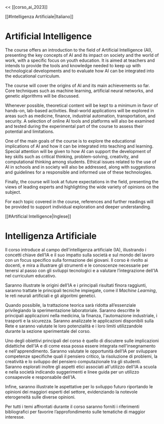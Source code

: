<< [[corso_ai_2023]]

[[#Intelligenza Artificiale|Italiano]]
# Artificial Intelligence

The course offers an introduction to the field of Artificial Intelligence (AI), presenting the key concepts of AI and its impact on society and the world of work, with a specific focus on youth education. It is aimed at teachers and intends to provide the tools and knowledge needed to keep up with technological developments and to evaluate how AI can be integrated into the educational curriculum.

The course will cover the origins of AI and its main achievements so far. Core techniques such as machine learning, artificial neural networks, and genetic algorithms will be discussed.

Whenever possible, theoretical content will be kept to a minimum in favor of hands-on, lab-based activities. Real-world applications will be explored in areas such as medicine, finance, industrial automation, transportation, and security. A selection of online AI tools and platforms will also be examined and tested during the experimental part of the course to assess their potential and limitations.

One of the main goals of the course is to explore the educational implications of AI and how it can be integrated into teaching and learning. Special attention will be given to how AI can support the development of key skills such as critical thinking, problem-solving, creativity, and computational thinking among students. Ethical issues related to the use of AI in schools and in society will also be addressed, along with suggestions and guidelines for a responsible and informed use of these technologies.

Finally, the course will look at future expectations in the field, presenting the views of leading experts and highlighting the wide variety of opinions on the subject.

For each topic covered in the course, references and further readings will be provided to support individual exploration and deeper understanding.



[[#Artificial Intelligence|Inglese]]
# Intelligenza Artificiale

Il corso introduce al campo dell'intelligenza artificiale (IA), illustrando 
i concetti chiave dell’IA e il suo impatto sulla società e sul mondo del 
lavoro con un focus specifico sulla formazione dei giovani. Il corso è 
rivolto ai docenti, e mira a illustrare gli strumenti e le conoscenze 
necessarie per tenersi al passo con gli sviluppi tecnologici e a valutare 
l’integrazione dell’IA nel curriculum educativo.

Saranno illustrate le origini dell’IA e i principali risultati finora 
raggiunti, saranno trattate le principali tecniche impiegate, come il *Machine 
Learning*, le reti neurali artificiali e gli algoritmi genetici. 

Quando possibile, la trattazione teorica sarà ridotta all’essenziale 
privilegiando la sperimentazione laboratoriale. Saranno descritte le 
principali applicazioni nella medicina, la finanza, l'automazione 
industriale, i trasporti e la sicurezza. Saranno analizzate le applicazioni 
disponibili sulla Rete e saranno valutate le loro potenzialità e i loro 
limiti utilizzandole durante la sezione sperimentale del corso. 

Uno degli obiettivi principali del corso è quello di discutere sulle 
implicazioni didattiche dell'IA e di come essa possa essere integrata 
nell'insegnamento e nell'apprendimento. Saranno valutate le opportunità 
dell’IA per sviluppare competenze specifiche quali il pensiero critico, 
la risoluzione di problemi, la creatività e lo sviluppo del pensiero 
computazionale tra gli studenti. Saranno esplorati inoltre gli aspetti 
etici associati all'utilizzo dell'IA a scuola e nella società indicando 
suggerimenti e linee guida per un utilizzo consapevole e responsabile 
dell’IA.

Infine, saranno illustrate le aspettative per lo sviluppo futuro riportando 
le opinioni dei maggiori esperti del settore, evidenziando la notevole 
eterogeneità sulle diverse opinioni. 

Per tutti i temi affrontati durante il corso saranno forniti i riferimenti 
bibliografici per favorire l’approfondimento sulle tematiche di maggior 
interesse.
